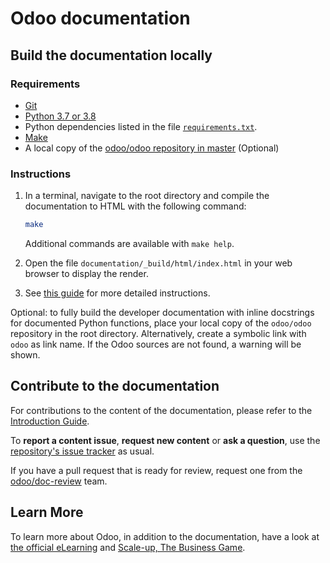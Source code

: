 # Odoo documentation

## Build the documentation locally

### Requirements

- [Git](https://www.odoo.com/documentation/master/contributing/documentation.html#install-git)
- [Python 3.7 or 3.8](https://www.odoo.com/documentation/master/contributing/documentation.html#python)
- Python dependencies listed in the file [`requirements.txt`](https://github.com/odoo/documentation/tree/master/requirements.txt).
- [Make](https://www.odoo.com/documentation/master/contributing/documentation.html#make)
- A local copy of the [odoo/odoo repository in master](https://github.com/odoo/odoo/tree/master) (Optional)

### Instructions

1. In a terminal, navigate to the root directory and compile the documentation to HTML with the
   following command:

   ```sh
   make
   ```

   Additional commands are available with `make help`.

2. Open the file `documentation/_build/html/index.html` in your web browser to display the render.

3. See [this guide](https://www.odoo.com/documentation/master/contributing/documentation.html#preview-your-changes)
   for more detailed instructions.

Optional: to fully build the developer documentation with inline docstrings for documented Python
functions, place your local copy of the `odoo/odoo` repository in the root directory. Alternatively,
create a symbolic link with `odoo` as link name. If the Odoo sources are not found, a warning will
be shown.

## Contribute to the documentation

For contributions to the content of the documentation, please refer to the
[Introduction Guide](https://www.odoo.com/documentation/master/contributing/documentation.html).

To **report a content issue**, **request new content** or **ask a question**, use the
[repository's issue tracker](https://github.com/odoo/documentation-user/issues) as usual.

If you have a pull request that is ready for review, request one from the
[odoo/doc-review](https://github.com/orgs/odoo/teams/doc-review) team.


## Learn More

To learn more about Odoo, in addition to the documentation, have a look at
[the official eLearning](https://odoo.com/slides) and
[Scale-up, The Business Game](https://www.odoo.com/page/scale-up-business-game).